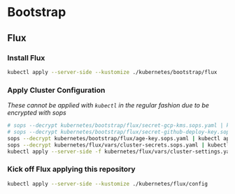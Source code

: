 # Bootstrap

## Flux

### Install Flux

```sh
kubectl apply --server-side --kustomize ./kubernetes/bootstrap/flux
```

### Apply Cluster Configuration

_These cannot be applied with `kubectl` in the regular fashion due to be encrypted with sops_

```sh
# sops --decrypt kubernetes/bootstrap/flux/secret-gcp-kms.sops.yaml | kubectl apply -f -
# sops --decrypt kubernetes/bootstrap/flux/secret-github-deploy-key.sops.yaml | kubectl apply -f -
sops --decrypt kubernetes/bootstrap/flux/age-key.sops.yaml | kubectl apply -f -
sops --decrypt kubernetes/flux/vars/cluster-secrets.sops.yaml | kubectl apply -f -
kubectl apply --server-side -f kubernetes/flux/vars/cluster-settings.yaml
```

### Kick off Flux applying this repository

```sh
kubectl apply --server-side --kustomize ./kubernetes/flux/config
```

